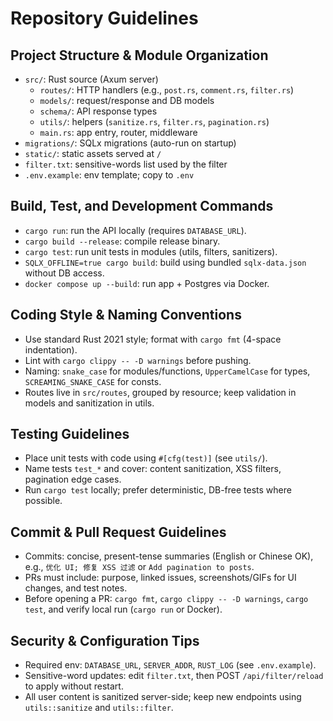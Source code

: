 # Repository Guidelines

## Project Structure & Module Organization
- `src/`: Rust source (Axum server)
  - `routes/`: HTTP handlers (e.g., `post.rs`, `comment.rs`, `filter.rs`)
  - `models/`: request/response and DB models
  - `schema/`: API response types
  - `utils/`: helpers (`sanitize.rs`, `filter.rs`, `pagination.rs`)
  - `main.rs`: app entry, router, middleware
- `migrations/`: SQLx migrations (auto-run on startup)
- `static/`: static assets served at `/`
- `filter.txt`: sensitive-words list used by the filter
- `.env.example`: env template; copy to `.env`

## Build, Test, and Development Commands
- `cargo run`: run the API locally (requires `DATABASE_URL`).
- `cargo build --release`: compile release binary.
- `cargo test`: run unit tests in modules (utils, filters, sanitizers).
- `SQLX_OFFLINE=true cargo build`: build using bundled `sqlx-data.json` without DB access.
- `docker compose up --build`: run app + Postgres via Docker.

## Coding Style & Naming Conventions
- Use standard Rust 2021 style; format with `cargo fmt` (4-space indentation).
- Lint with `cargo clippy -- -D warnings` before pushing.
- Naming: `snake_case` for modules/functions, `UpperCamelCase` for types, `SCREAMING_SNAKE_CASE` for consts.
- Routes live in `src/routes`, grouped by resource; keep validation in models and sanitization in utils.

## Testing Guidelines
- Place unit tests with code using `#[cfg(test)]` (see `utils/`).
- Name tests `test_*` and cover: content sanitization, XSS filters, pagination edge cases.
- Run `cargo test` locally; prefer deterministic, DB-free tests where possible.

## Commit & Pull Request Guidelines
- Commits: concise, present-tense summaries (English or Chinese OK), e.g., `优化 UI; 修复 XSS 过滤` or `Add pagination to posts`.
- PRs must include: purpose, linked issues, screenshots/GIFs for UI changes, and test notes.
- Before opening a PR: `cargo fmt`, `cargo clippy -- -D warnings`, `cargo test`, and verify local run (`cargo run` or Docker).

## Security & Configuration Tips
- Required env: `DATABASE_URL`, `SERVER_ADDR`, `RUST_LOG` (see `.env.example`).
- Sensitive-word updates: edit `filter.txt`, then POST `/api/filter/reload` to apply without restart.
- All user content is sanitized server-side; keep new endpoints using `utils::sanitize` and `utils::filter`.

